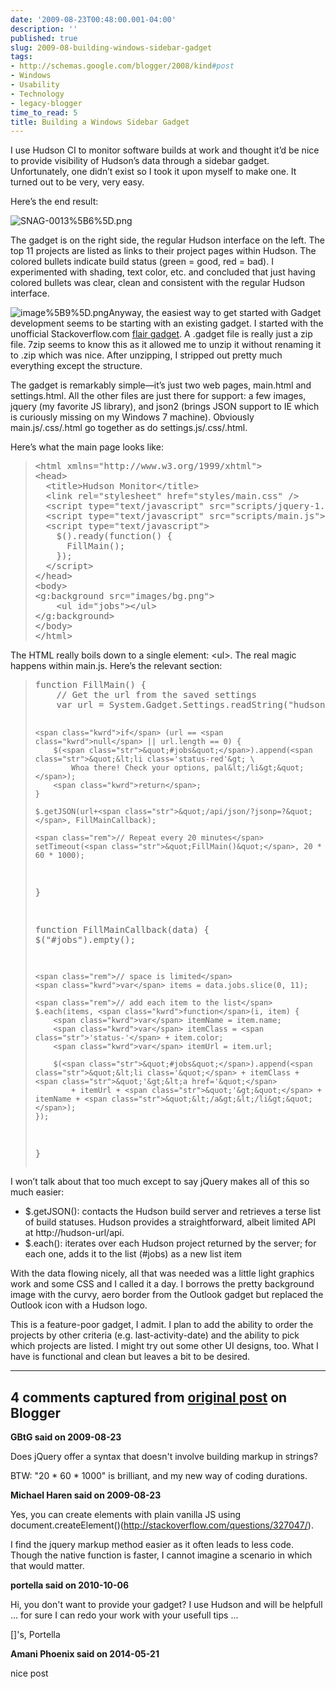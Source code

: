 ```yaml
---
date: '2009-08-23T00:48:00.001-04:00'
description: ''
published: true
slug: 2009-08-building-windows-sidebar-gadget
tags:
- http://schemas.google.com/blogger/2008/kind#post
- Windows
- Usability
- Technology
- legacy-blogger
time_to_read: 5
title: Building a Windows Sidebar Gadget
---
```



I use Hudson CI to monitor software builds at work and thought it’d be nice to provide visibility of Hudson’s data through a sidebar gadget. Unfortunately, one didn’t exist so I took it upon myself to make one. It turned out to be very, very easy.

Here’s the end result:

![SNAG-0013%5B6%5D.png](SNAG-0013%5B6%5D.png) 

The gadget is on the right side, the regular Hudson interface on the left. The top 11 projects are listed as links to their project pages within Hudson. The colored bullets indicate build status (green = good, red = bad). I experimented with shading, text color, etc. and concluded that just having colored bullets was clear, clean and consistent with the regular Hudson interface.

![image%5B9%5D.png](image%5B9%5D.png)Anyway, the easiest way to get started with Gadget development seems to be starting with an existing gadget. I started with the unofficial Stackoverflow.com <a href="http://flairgadget.codeplex.com/">flair gadget</a>. A .gadget file is really just a zip file. 7zip seems to know this as it allowed me to unzip it without renaming it to .zip which was nice. After unzipping, I stripped out pretty much everything except the structure. 

The gadget is remarkably simple—it’s just two web pages, main.html and settings.html. All the other files are just there for support: a few images, jquery (my favorite JS library), and json2 (brings JSON support to IE which is curiously missing on my Windows 7 machine). Obviously main.js/.css/.html go together as do settings.js/.css/.html.

Here’s what the main page looks like:
<blockquote>   <pre class="csharpcode"><span class="kwrd">&lt;</span><span class="html">html</span> <span class="attr">xmlns</span><span class="kwrd">=&quot;http://www.w3.org/1999/xhtml&quot;</span><span class="kwrd">&gt;</span>
<span class="kwrd">&lt;</span><span class="html">head</span><span class="kwrd">&gt;</span>
  <span class="kwrd">&lt;</span><span class="html">title</span><span class="kwrd">&gt;</span>Hudson Monitor<span class="kwrd">&lt;/</span><span class="html">title</span><span class="kwrd">&gt;</span>
  <span class="kwrd">&lt;</span><span class="html">link</span> <span class="attr">rel</span><span class="kwrd">=&quot;stylesheet&quot;</span> <span class="attr">href</span><span class="kwrd">=&quot;styles/main.css&quot;</span> <span class="kwrd">/&gt;</span>
  <span class="kwrd">&lt;</span><span class="html">script</span> <span class="attr">type</span><span class="kwrd">=&quot;text/javascript&quot;</span> <span class="attr">src</span><span class="kwrd">=&quot;scripts/jquery-1.3.2.min.js&quot;</span><span class="kwrd">&gt;&lt;/</span><span class="html">script</span><span class="kwrd">&gt;</span>
  &lt;script type=<span class="str">&quot;text/javascript&quot;</span> src=<span class="str">&quot;scripts/main.js&quot;</span>&gt;&lt;/script&gt;
  &lt;script type=<span class="str">&quot;text/javascript&quot;</span>&gt;
    $().ready(<span class="kwrd">function</span>() {
      FillMain();
    });
  <span class="kwrd">&lt;/</span><span class="html">script</span><span class="kwrd">&gt;</span>
<span class="kwrd">&lt;/</span><span class="html">head</span><span class="kwrd">&gt;</span>
<span class="kwrd">&lt;</span><span class="html">body</span><span class="kwrd">&gt;</span>
<span class="kwrd">&lt;</span><span class="html">g:background</span> <span class="attr">src</span><span class="kwrd">=&quot;images/bg.png&quot;</span><span class="kwrd">&gt;</span>
    <span class="kwrd">&lt;</span><span class="html">ul</span> <span class="attr">id</span><span class="kwrd">=&quot;jobs&quot;</span><span class="kwrd">&gt;&lt;/</span><span class="html">ul</span><span class="kwrd">&gt;</span>
<span class="kwrd">&lt;/</span><span class="html">g:background</span><span class="kwrd">&gt;</span>
<span class="kwrd">&lt;/</span><span class="html">body</span><span class="kwrd">&gt;</span>
<span class="kwrd">&lt;/</span><span class="html">html</span><span class="kwrd">&gt;</span></pre>
</blockquote>


The HTML really boils down to a single element: &lt;ul&gt;. The real magic happens within main.js. Here’s the relevant section:

<blockquote>
  <pre class="csharpcode"><span class="kwrd">function</span> FillMain() {
    <span class="rem">// Get the url from the saved settings</span>
    <span class="kwrd">var</span> url = System.Gadget.Settings.readString(<span class="str">&quot;hudsonUrl&quot;</span>);

    <span class="kwrd">if</span> (url == <span class="kwrd">null</span> || url.length == 0) {
        $(<span class="str">&quot;#jobs&quot;</span>).append(<span class="str">&quot;&lt;li class='status-red'&gt; \
            Whoa there! Check your options, pal&lt;/li&gt;&quot;</span>);
        <span class="kwrd">return</span>;
    }

    $.getJSON(url+<span class="str">&quot;/api/json/?jsonp=?&quot;</span>, FillMainCallback);

    <span class="rem">// Repeat every 20 minutes</span>
    setTimeout(<span class="str">&quot;FillMain()&quot;</span>, 20 * 60 * 1000);
}

<span class="kwrd">function</span> FillMainCallback(data) {
    $(<span class="str">&quot;#jobs&quot;</span>).empty(); 

    <span class="rem">// space is limited</span>
    <span class="kwrd">var</span> items = data.jobs.slice(0, 11);
    
    <span class="rem">// add each item to the list</span>
    $.each(items, <span class="kwrd">function</span>(i, item) {
        <span class="kwrd">var</span> itemName = item.name; 
        <span class="kwrd">var</span> itemClass = <span class="str">'status-'</span> + item.color;
        <span class="kwrd">var</span> itemUrl = item.url;

        $(<span class="str">&quot;#jobs&quot;</span>).append(<span class="str">&quot;&lt;li class='&quot;</span> + itemClass + <span class="str">&quot;'&gt;&lt;a href='&quot;</span> 
            + itemUrl + <span class="str">&quot;'&gt;&quot;</span> + itemName + <span class="str">&quot;&lt;/a&gt;&lt;/li&gt;&quot;</span>);
    });
}</pre>
</blockquote>


I won’t talk about that too much except to say jQuery makes all of this so much easier:

<ul>
  <li>$.getJSON(): contacts the Hudson build server and retrieves a terse list of build statuses. Hudson provides a straightforward, albeit limited API at http://hudson-url/api. </li>

  <li>$.each(): iterates over each Hudson project returned by the server; for each one, adds it to the list (#jobs) as a new list item </li>
</ul>


With the data flowing nicely, all that was needed was a little light graphics work and some CSS and I called it a day. I borrows the pretty background image with the curvy, aero border from the Outlook gadget but replaced the Outlook icon with a Hudson logo.


This is a feature-poor gadget, I admit. I plan to add the ability to order the projects by other criteria (e.g. last-activity-date) and the ability to pick which projects are listed. I might try out some other UI designs, too. What I have is functional and clean but leaves a bit to be desired.

---

## 4 comments captured from [original post](https://blog.wassupy.com/2009/08/building-windows-sidebar-gadget.html) on Blogger

**GBtG said on 2009-08-23**

Does jQuery offer a syntax that doesn't involve building markup in strings?

BTW: &quot;20 * 60 * 1000&quot; is brilliant, and my new way of coding durations.

**Michael Haren said on 2009-08-23**

Yes, you can create elements with plain vanilla JS using document.createElement()(http://stackoverflow.com/questions/327047/).

I find the jquery markup method easier as it often leads to less code. Though the native function is faster, I cannot imagine a scenario in which that would matter.

**portella said on 2010-10-06**

Hi, you don't want to provide your gadget? I use Hudson and will be helpfull ... for sure I can redo your work with your usefull tips ... 

[]'s, Portella

**Amani Phoenix said on 2014-05-21**

nice post

